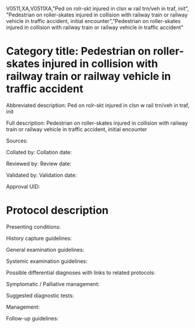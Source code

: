 V0511,XA,V0511XA,"Ped on rolr-skt injured in clsn w rail trn/veh in traf, init", "Pedestrian on roller-skates injured in collision with railway train or railway vehicle in traffic accident, initial encounter","Pedestrian on roller-skates injured in collision with railway train or railway vehicle in traffic accident"
# Category title: Pedestrian on roller-skates injured in collision with railway train or railway vehicle in traffic accident

Abbreviated description: Ped on rolr-skt injured in clsn w rail trn/veh in traf, init

Full description: Pedestrian on roller-skates injured in collision with railway train or railway vehicle in traffic accident, initial encounter

Sources:

Collated by:
Collation date:

Reviewed by:
Review date:

Validated by:
Validation date:

Approval UID:

# Protocol description

Presenting conditions:

History capture guidelines:

General examination guidelines:

Systemic examination guidelines:

Possible differential diagnoses with links to related protocols:

Symptomatic / Palliative management:

Suggested diagnostic tests:

Management:

Follow-up guidelines:
